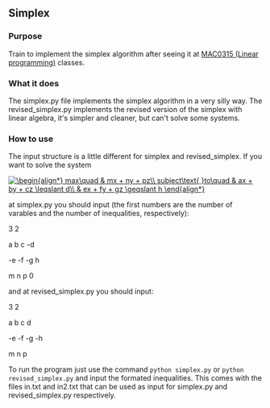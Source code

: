 ## Simplex

### Purpose

Train to implement the simplex algorithm after seeing it at
[MAC0315 (Linear programming)](https://uspdigital.usp.br/jupiterweb/obterDisciplina?sgldis=MAC0315&verdis=3)
classes.

### What it does

The simplex.py file implements the simplex algorithm in a very silly way.
The revised_simplex.py implements the revised version of the simplex with
linear algebra, it's simpler and cleaner, but can't solve some systems.

### How to use

The input structure is a little different for simplex and revised_simplex.
If you want to solve the system

<a href="https://www.codecogs.com/eqnedit.php?latex=\begin{align*}&space;max\quad&space;&&space;mx&space;&plus;&space;ny&space;&plus;&space;pz\\&space;subject\text{&space;}to\quad&space;&&space;ax&space;&plus;&space;by&space;&plus;&space;cz&space;\leqslant&space;d\\&space;&&space;ex&space;&plus;&space;fy&space;&plus;&space;gz&space;\geqslant&space;h&space;\end{align*}" target="_blank"><img src="https://latex.codecogs.com/gif.latex?\begin{align*}&space;max\quad&space;&&space;mx&space;&plus;&space;ny&space;&plus;&space;pz\\&space;subject\text{&space;}to\quad&space;&&space;ax&space;&plus;&space;by&space;&plus;&space;cz&space;\leqslant&space;d\\&space;&&space;ex&space;&plus;&space;fy&space;&plus;&space;gz&space;\geqslant&space;h&space;\end{align*}" title="\begin{align*} max\quad & mx + ny + pz\\ subject\text{ }to\quad & ax + by + cz \leqslant d\\ & ex + fy + gz \geqslant h \end{align*}" /></a>

at simplex.py you should input (the first numbers are the number of varables and
the number of inequalities, respectively):

3 2

a b c -d

-e -f -g h

m n p 0

and at revised_simplex.py you should input:

3 2

a b c d

-e -f -g -h

m n p

To run the program just use the command `python simplex.py` or
`python revised_simplex.py` and input the formated inequalities.
This comes with the files in.txt and in2.txt that can be used as input
for simplex.py and revised_simplex.py respectively.
